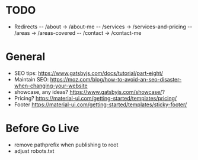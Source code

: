 # TODO

- Redirects
  -- /about -> /about-me
  -- /services -> /services-and-pricing
  -- /areas -> /areas-covered
  -- /contact -> /contact-me

# General

- SEO tips: https://www.gatsbyjs.com/docs/tutorial/part-eight/
- Maintain SEO: https://moz.com/blog/how-to-avoid-an-seo-disaster-when-changing-your-website
- showcase, any ideas? https://www.gatsbyjs.com/showcase/?
- Pricing? https://material-ui.com/getting-started/templates/pricing/
- Footer https://material-ui.com/getting-started/templates/sticky-footer/

# Before Go Live

- remove pathprefix when publishing to root
- adjust robots.txt
